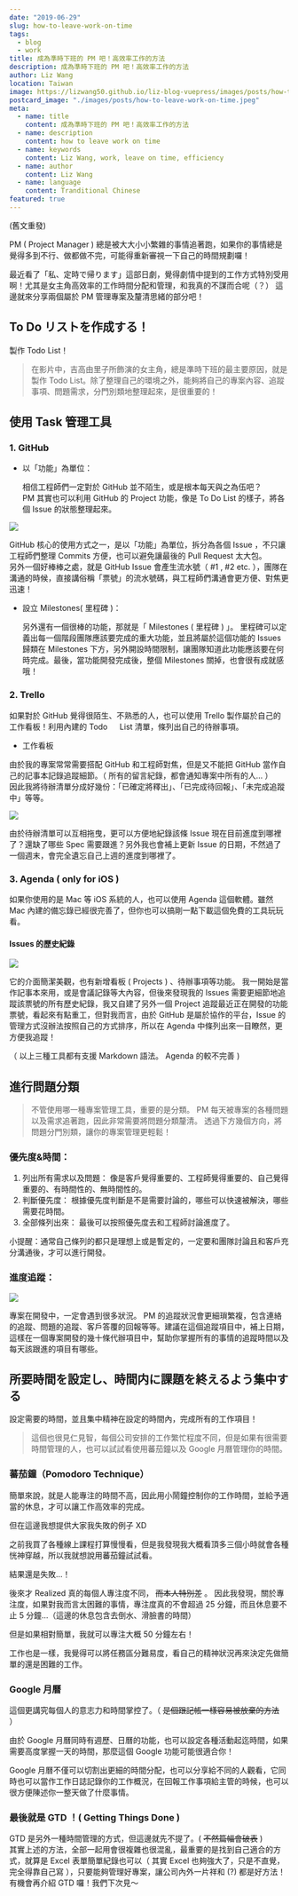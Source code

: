 ```yaml
---
date: "2019-06-29"
slug: how-to-leave-work-on-time
tags:
  - blog
  - work
title: 成為準時下班的 PM 吧！高效率工作的方法
description: 成為準時下班的 PM 吧！高效率工作的方法
author: Liz Wang
location: Taiwan
image: https://lizwang50.github.io/liz-blog-vuepress/images/posts/how-to-leave-work-on-time.jpeg
postcard_image: "./images/posts/how-to-leave-work-on-time.jpeg"
meta:
  - name: title
    content: 成為準時下班的 PM 吧！高效率工作的方法
  - name: description
    content: how to leave work on time
  - name: keywords
    content: Liz Wang, work, leave on time, efficiency
  - name: author
    content: Liz Wang
  - name: language
    content: Tranditional Chinese
featured: true
---
```


(舊文重發)

PM ( Project Manager ) 總是被大大小小繁雜的事情追著跑，如果你的事情總是覺得多到不行、做都做不完，可能得重新審視一下自己的時間規劃囉！

最近看了「私、定時で帰ります」這部日劇，覺得劇情中提到的工作方式特別受用啊！尤其是女主角高效率的工作時間分配和管理，和我真的不謀而合呢（？）
這邊就來分享兩個屬於 PM 管理專案及釐清思緒的部分吧！

## To Do リストを作成する！

製作 Todo List！

> 在影片中，吉高由里子所飾演的女主角，總是準時下班的最主要原因，就是製作 Todo List。除了整理自己的環境之外，能夠將自己的專案內容、追蹤事項、問題需求，分門別類地整理起來，是很重要的！

## 使用 Task 管理工具

### 1. GitHub

- 以「功能」為單位：

  相信工程師們一定對於 GitHub 並不陌生，或是根本每天與之為伍吧？<br />
  PM 其實也可以利用 GitHub 的 Project 功能，像是 To Do List 的樣子，將各個 Issue 的狀態整理起來。

<img src="https://i.imgur.com/aiVeUrm.png">

GitHub 核心的使用方式之一，是以「功能」為單位，拆分為各個 Issue ，不只讓工程師們整理 Commits 方便，也可以避免讓最後的 Pull Request 太大包。<br />
另外一個好棒棒之處，就是 GitHub Issue 會產生流水號（ #1 , #2 etc. ），團隊在溝通的時候，直接講俗稱「票號」的流水號碼，與工程師們溝通會更方便、對焦更迅速！

- 設立 Milestones( 里程碑 )：

  另外還有一個很棒的功能，那就是「 Milestones ( 里程碑 ) 」。
  里程碑可以定義出每一個階段團隊應該要完成的重大功能，並且將屬於這個功能的 Issues 歸類在 Milestones 下方，另外開設時間限制，讓團隊知道此功能應該要在何時完成。最後，當功能開發完成後，整個 Milestones 關掉，也會很有成就感哦！

### 2. Trello

如果對於 GitHub 覺得很陌生、不熟悉的人，也可以使用 Trello 製作屬於自己的工作看板！利用內建的 Todo 　 List 清單，條列出自己的待辦事項。

- 工作看板

由於我的專案常常需要搭配 GitHub 和工程師對焦，但是又不能把 GitHub 當作自己的記事本記錄追蹤細節。（ 所有的留言紀錄，都會通知專案中所有的人... ）<br />
因此我將待辦清單分成好幾份：「已確定將釋出」、「已完成待回報」、「未完成追蹤中」等等。

<img class="w-50" src="https://i.imgur.com/uSMtlZ4.jpg">

由於待辦清單可以互相拖曳，更可以方便地紀錄該條 Issue 現在目前進度到哪裡了？還缺了哪些 Spec 需要跟進？另外我也會補上更新 Issue 的日期，不然過了一個週末，會完全遺忘自己上週的進度到哪裡了。

### 3. Agenda ( only for iOS )

如果你使用的是 Mac 等 iOS 系統的人，也可以使用 Agenda 這個軟體。雖然 Mac 內建的備忘錄已經很完善了，但你也可以搞剛一點下載這個免費的工具玩玩看。

#### Issues 的歷史紀錄

<img class="w-50" src="https://i.imgur.com/C63oeuJ.jpg">

它的介面簡潔美觀，也有新增看板 ( Projects ) 、待辦事項等功能。
我一開始是當作記事本來用，或是會議記錄等大內容，但後來發現我的 Issues 需要更細節地追蹤該票號的所有歷史紀錄，我又自建了另外一個 Project 追蹤最近正在開發的功能票號，看起來有點重工，但對我而言，由於 GitHub 是屬於協作的平台，Issue 的管理方式沒辦法按照自己的方式排序，所以在 Agenda 中條列出來一目瞭然，更方便我追蹤！

（ 以上三種工具都有支援 Markdown 語法。 Agenda 的較不完善 )

## 進行問題分類

> 不管使用哪一種專案管理工具，重要的是分類。
> PM 每天被專案的各種問題以及需求追著跑，因此非常需要將問題分類釐清。
> 透過下方幾個方向，將問題分門別類，讓你的專案管理更輕鬆！

### 優先度&時間：

1. 列出所有需求以及問題：
   像是客戶覺得重要的、工程師覺得重要的、自己覺得重要的、有時間性的、無時間性的。
2. 判斷優先度：
   根據優先度判斷是不是需要討論的，哪些可以快速被解決，哪些需要花時間。
3. 全部條列出來：
   最後可以按照優先度去和工程師討論進度了。

小提醒：通常自己條列的都只是理想上或是暫定的，一定要和團隊討論且和客戶充分溝通後，才可以進行開發。

<!-- ### 進度：
也可以說是現在專案進行的狀態，像是還未開始、待確認、待回報、已釋出等等。 -->

### 進度追蹤：

<img class="w-100" src="https://i.imgur.com/DjoOrJ7.jpg">

專案在開發中，一定會遇到很多狀況。
PM 的追蹤狀況會更細瑣繁複，包含連絡的追蹤、問題的追蹤、客戶答覆的回報等等。建議在這個追蹤項目中，補上日期，這樣在一個專案開發的幾十條代辦項目中，幫助你掌握所有的事情的追蹤時間以及每天該跟進的項目有哪些。

## 所要時間を設定し、時間内に課題を終えるよう集中する

設定需要的時間，並且集中精神在設定的時間內，完成所有的工作項目！

> 這個也很見仁見智，每個公司安排的工作繁忙程度不同，但是如果有很需要時間管理的人，也可以試試看使用蕃茄鐘以及 Google 月曆管理你的時間。

### 蕃茄鐘（Pomodoro Technique）

簡單來說，就是人能專注的時間不高，因此用小鬧鐘控制你的工作時間，並給予適當的休息，才可以讓工作高效率的完成。

但在這邊我想提供大家我失敗的例子 XD

之前我買了各種線上課程打算慢慢看，但是我發現我大概看頂多三個小時就會各種恍神穿越，所以我就想說用蕃茄鐘試試看。

結果還是失敗...！

後來才 Realized 真的每個人專注度不同， <del>而本人特別差</del> 。
因此我發現，關於專注度，如果對我而言太困難的事情，專注度真的不會超過 25 分鐘，而且休息要不止 5 分鐘...（這邊的休息包含去倒水、滑臉書的時間）

但是如果相對簡單，我就可以專注大概 50 分鐘左右！

工作也是一樣，我覺得可以將任務區分難易度，看自己的精神狀況再來決定先做簡單的還是困難的工作。

### Google 月曆

這個更講究每個人的意志力和時間掌控了。（ <del>是個跟記帳一樣容易被放棄的方法</del> ）

由於 Google 月曆同時有週歷、日曆的功能，也可以設定各種活動起迄時間，如果需要高度掌握一天的時間，那麼這個 Google 功能可能很適合你！

Google 月曆不僅可以切割出更細的時間分配，也可以分享給不同的人觀看，它同時也可以當作工作日誌記錄你的工作概況，在回報工作事項給主管的時候，也可以很方便陳述你一整天做了什麼事情。

### 最後就是 GTD ！( Getting Things Done )

GTD 是另外一種時間管理的方式，但這邊就先不提了。( <del>不然篇幅會破表</del> )<br />
其實上述的方法，全部一起用會很複雜也很混亂，最重要的是找到自己適合的方式，就算是 Excel 表單簡單紀錄也可以（ 其實 Excel 也夠強大了，只是不直覺，完全得靠自己寫 ），只要能夠管理好專案，讓公司內外一片祥和 (?) 都是好方法！有機會再介紹 GTD 囉！我們下次見～
